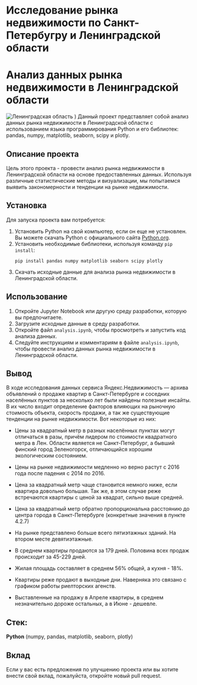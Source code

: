 # Исследование рынка недвижимости по Санкт-Петербугру и Ленинградской области
# Анализ данных рынка недвижимости в Ленинградской области
![Ленинградская область](https://sun9-77.userapi.com/impg/NgSZUH-vfCygXAH0MvMaMSng81xFiQARsy1plg/UhuBgLvh4B4.jpg?size=1600x1069&quality=96&sign=4b8648a4d5743be176e360c544b6011c&type=album)
)
Данный проект представляет собой анализ данных рынка недвижимости в Ленинградской области с использованием языка программирования Python и его библиотек: pandas, numpy, matplotlib, seaborn, scipy и plotly.
## Описание проекта
Цель этого проекта - провести анализ рынка недвижимости в Ленинградской области на основе предоставленных данных. Используя различные статистические методы и визуализации, мы попытаемся выявить закономерности и тенденции на рынке недвижимости.
## Установка
Для запуска проекта вам потребуется:
1. Установить Python на свой компьютер, если он еще не установлен. Вы можете скачать Python с официального сайта [Python.org](https://www.python.org/downloads/).
2. Установить необходимые библиотеки, используя команду `pip install`:
   ```shell
   pip install pandas numpy matplotlib seaborn scipy plotly
   ```
3. Скачать исходные данные для анализа рынка недвижимости в Ленинградской области.
## Использование
1. Откройте Jupyter Notebook или другую среду разработки, которую вы предпочитаете.
2. Загрузите исходные данные в среду разработки.
3. Откройте файл `analysis.ipynb`, чтобы просмотреть и запустить код анализа данных.
4. Следуйте инструкциям и комментариям в файле `analysis.ipynb`, чтобы провести анализ данных рынка недвижимости в Ленинградской области.
## Вывод
В ходе исследования данных сервиса Яндекс.Недвижимость — архива объявлений о продаже квартир в Санкт-Петербурге и соседних населённых пунктов за несколько лет были найдены полезные инсайты.
В их число входит определение факторов влияющих на рыночную стоимость объекта, скорость продажи, а так же существующие тенденции на рынке недвижимости. Вот некоторые из них:
- Цены за квадратный метр в разных населённых пунктах могут отличаться в разы, причём лидером по стоимости квадратного метра в Лен. Области является не Санкт-Петербург, а бывший финский город Зеленогорск, отличающийся хорошим экологическим состоянием.
  
- Цены на рынке недвижимости медленно но верно растут с 2016 года после падения с 2014 по 2016.

- Цена за квадратный метр чаще становится немного ниже, если квартира довольно большая. Так же, в этом случае реже встречаются квартиры с ценой за квадрат, сильно выше средней.

- Цена за квадратный метр обратно пропорциональна расстоянию до центра города в Санкт-Петербурге (конкретные значения в пункте 4.2.7)

- На рынке представлено больше всего пятиэтажных зданий. На втором месте девятиэтажные. 

- В среднем квартиры продаются за 179 дней. Половина всех продаж происходит за 45-229 дней. 

- Жилая площадь составляет в среднем 56% общей, а кухня - 18%. 

- Квартиры реже продают в выходные дни. Наверняка это связано с графиком работы риелторских агенств. 

- Выставленные на продажу в Апреле квартиры, в среднем незначительно дороже остальных, а в Июне - дешевле.

## Стек:
**Python** (numpy, pandas, matplotlib, seaborn, plotly)
## Вклад
Если у вас есть предложения по улучшению проекта или вы хотите внести свой вклад, пожалуйста, откройте новый pull request.
